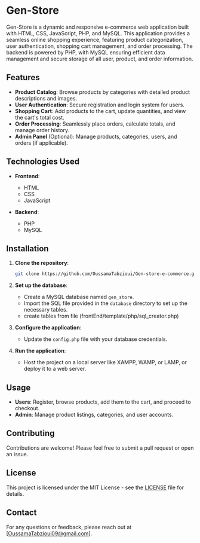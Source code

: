 
# Gen-Store

Gen-Store is a dynamic and responsive e-commerce web application built with HTML, CSS, JavaScript, PHP, and MySQL. This application provides a seamless online shopping experience, featuring product categorization, user authentication, shopping cart management, and order processing. The backend is powered by PHP, with MySQL ensuring efficient data management and secure storage of all user, product, and order information.

## Features

- **Product Catalog**: Browse products by categories with detailed product descriptions and images.
- **User Authentication**: Secure registration and login system for users.
- **Shopping Cart**: Add products to the cart, update quantities, and view the cart's total cost.
- **Order Processing**: Seamlessly place orders, calculate totals, and manage order history.
- **Admin Panel** (Optional): Manage products, categories, users, and orders (if applicable).

## Technologies Used

- **Frontend**:
  - HTML
  - CSS
  - JavaScript

- **Backend**:
  - PHP
  - MySQL

## Installation

1. **Clone the repository**:
   ```bash
   git clone https://github.com/OussamaTabzioui/Gen-store-e-commerce.git
   ```

2. **Set up the database**:
   - Create a MySQL database named `gen_store`.
   - Import the SQL file provided in the `database` directory to set up the necessary tables.
   - create tables from file (frontEnd/template/php/sql_creator.php)

3. **Configure the application**:
   - Update the `config.php` file with your database credentials.

4. **Run the application**:
   - Host the project on a local server like XAMPP, WAMP, or LAMP, or deploy it to a web server.

## Usage

- **Users**: Register, browse products, add them to the cart, and proceed to checkout.
- **Admin**: Manage product listings, categories, and user accounts.

## Contributing

Contributions are welcome! Please feel free to submit a pull request or open an issue.

## License

This project is licensed under the MIT License - see the [LICENSE](LICENSE) file for details.

## Contact

For any questions or feedback, please reach out at [OussamaTabzioui09@gmail.com].
